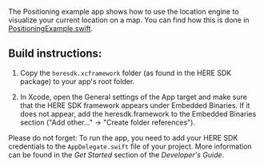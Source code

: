 The Positioning example app shows how to use the location engine to visualize your current location on a map. You can find how this is done in [PositioningExample.swift](Positioning/PositioningExample.swift).

Build instructions:
-------------------

1) Copy the `heresdk.xcframework` folder (as found in the HERE SDK package) to your app's root folder.

2) In Xcode, open the General settings of the App target and make sure that the HERE SDK framework appears under Embedded Binaries. If it does not appear, add the heresdk.framework to the Embedded Binaries section ("Add other..." -> "Create folder references").

Please do not forget: To run the app, you need to add your HERE SDK credentials to the `AppDelegate.swift` file of your project. More information can be found in the _Get Started_ section of the _Developer's Guide_.
